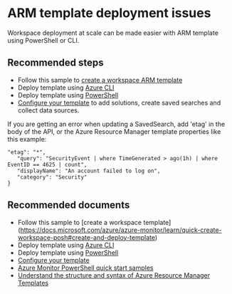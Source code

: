 
<properties
pageTitle="ARM template deployment issues"
description="ARM template deployment issues"
service="microsoft.operationalinsights"
resource="workspaces"
symptomID=""
infoBubbleText=""
authors="yossiy"
ms.author="yossiy"
displayorder=""
selfHelpType="generic"
supportTopicIds="32612430"
resourceTags=""
productPesIds="15725"
cloudEnvironments="Public, Fairfax"
/>

# ARM template deployment issues
Workspace deployment at scale can be made easier with ARM template using PowerShell or CLI.

## **Recommended steps**
* Follow this sample to [create a workspace ARM template](https://docs.microsoft.com/azure/azure-monitor/learn/quick-create-workspace-posh#create-and-deploy-template)
* Deploy template using [Azure CLI](https://docs.microsoft.com/azure/azure-monitor/learn/quick-create-workspace-cli)
* Deploy template using [PowerShell](https://docs.microsoft.com/azure/azure-monitor/learn/quick-create-workspace-posh)
* [Configure your template](https://docs.microsoft.com/en-us/azure/azure-monitor/platform/template-workspace-configuration#configure-a-log-analytics-workspace) to add solutions, create saved searches and collect data sources.<br>

If you are getting an error when updating a SavedSearch, add 'etag' in the body of the API, or the Azure Resource Manager template properties like this example:<br>
```"properties": {
"etag": "*",
   "query": "SecurityEvent | where TimeGenerated > ago(1h) | where EventID == 4625 | count",
   "displayName": "An account failed to log on",
   "category": "Security"
}
```
## **Recommended documents**
* Follow this sample to [create a workspace template] (https://docs.microsoft.com/azure/azure-monitor/learn/quick-create-workspace-posh#create-and-deploy-template)
* Deploy template using [Azure CLI](https://docs.microsoft.com/azure/azure-monitor/learn/quick-create-workspace-cli)
* Deploy template using [PowerShell](https://docs.microsoft.com/azure/azure-monitor/learn/quick-create-workspace-posh)
* [Configure your template](https://docs.microsoft.com/en-us/azure/azure-monitor/platform/template-workspace-configuration#configure-a-log-analytics-workspace)
* [Azure Monitor PowerShell quick start samples](https://docs.microsoft.com/azure/azure-monitor/platform/powershell-quickstart-samples)
* [Understand the structure and syntax of Azure Resource Manager Templates](https://docs.microsoft.com/azure/azure-resource-manager/resource-group-authoring-templates)<br>